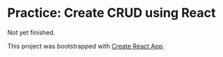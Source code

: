 # Practice: Create CRUD using React

Not yet finished.

This project was bootstrapped with [Create React App](https://github.com/facebook/create-react-app).
